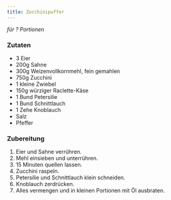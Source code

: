```yaml
---
title: Zucchinipuffer
---
```

*für ? Portionen*

### Zutaten
* 3 Eier
* 200g Sahne
* 300g Weizenvollkornmehl, fein gemahlen
* 750g Zucchini
* 1 kleine Zwiebel
* 150g würziger Raclette-Käse
* 1 Bund Petersilie
* 1 Bund Schnittlauch
* 1 Zehe Knoblauch
* Salz
* Pfeffer

### Zubereitung
1. Eier und Sahne verrühren.
1. Mehl einsieben und unterrühren.
1. 15 Minuten quellen lassen.
1. Zucchini raspeln.
1. Petersilie und Schnittlauch klein schneiden.
1. Knoblauch zerdrücken.
1. Alles vermengen und in kleinen Portionen mit Öl ausbraten.
